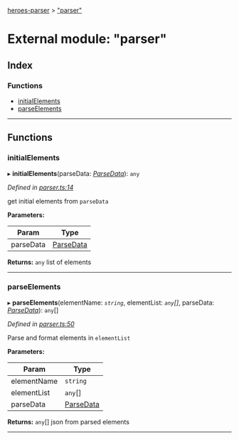 [heroes-parser](../README.md) > ["parser"](../modules/_parser_.md)

# External module: "parser"

## Index

### Functions

* [initialElements](_parser_.md#initialelements)
* [parseElements](_parser_.md#parseelements)

---

## Functions

<a id="initialelements"></a>

###  initialElements

▸ **initialElements**(parseData: *[ParseData](../interfaces/_parse_data_.parsedata.md)*): `any`

*Defined in [parser.ts:14](https://github.com/joeistas/heroes-parser/blob/3b278f6/src/parser.ts#L14)*

get initial elements from `parseData`

**Parameters:**

| Param | Type |
| ------ | ------ |
| parseData | [ParseData](../interfaces/_parse_data_.parsedata.md) |

**Returns:** `any`
list of elements

___
<a id="parseelements"></a>

###  parseElements

▸ **parseElements**(elementName: *`string`*, elementList: *`any`[]*, parseData: *[ParseData](../interfaces/_parse_data_.parsedata.md)*): `any`[]

*Defined in [parser.ts:50](https://github.com/joeistas/heroes-parser/blob/3b278f6/src/parser.ts#L50)*

Parse and format elements in `elementList`

**Parameters:**

| Param | Type |
| ------ | ------ |
| elementName | `string` |
| elementList | `any`[] |
| parseData | [ParseData](../interfaces/_parse_data_.parsedata.md) |

**Returns:** `any`[]
json from parsed elements

___

